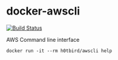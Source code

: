 # docker-awscli

[![Build Status](https://travis-ci.org/h0tbird/docker-awscli.svg?branch=master)](https://travis-ci.org/h0tbird/docker-awscli)

AWS Command line interface

````
docker run -it --rm h0tbird/awscli help
````
